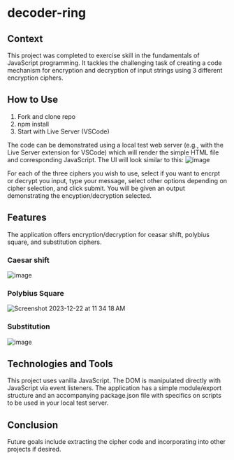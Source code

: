 # decoder-ring

## Context
This project was completed to exercise skill in the fundamentals of JavaScript programming. It tackles the challenging task of creating a code mechanism for encryption and decryption of input strings using 3 different encryption ciphers.

## How to Use
1. Fork and clone repo
2. npm install
3. Start with Live Server (VSCode)
   
The code can be demonstrated using a local test web server (e.g., with the Live Server extension for VSCode) which will render the simple HTML file and corresponding JavaScript. The UI will look similar to this:
![image](https://github.com/thomaslesperance/decoder-ring/assets/144936700/1fe3d795-d892-4a06-944a-4198db7d7fa1)

For each of the three ciphers you wish to use, select if you want to encrpt or decrypt you input, type your message, select other options depending on cipher selection, and click submit. You will be given an output demonstrating the encyption/decryption selected.

## Features
The application offers encryption/decryption for ceasar shift, polybius square, and substitution ciphers.

### Caesar shift
![image](https://github.com/thomaslesperance/decoder-ring/assets/144936700/557a21a4-4958-4558-8094-2b158322d8ce)

### Polybius Square
![Screenshot 2023-12-22 at 11 34 18 AM](https://github.com/thomaslesperance/decoder-ring/assets/144936700/ec5f8e49-ce4c-4172-ad01-1e1db4e46fd7)

### Substitution
![image](https://github.com/thomaslesperance/decoder-ring/assets/144936700/9ac81daf-5564-4b23-a539-0d0ca62244c7)

## Technologies and Tools
This project uses vanilla JavaScript. The DOM is manipulated directly with JavaScript via event listeners. The application has a simple module/export structure and an accompanying package.json file with specifics on scripts to be used in your local test server.

## Conclusion
Future goals include extracting the cipher code and incorporating into other projects if desired.
